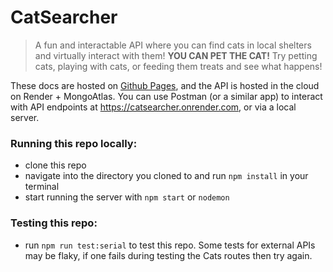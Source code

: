 # CatSearcher

> A fun and interactable API where you can find cats in local shelters and virtually interact with them! **YOU CAN PET THE CAT!** Try petting cats, playing with cats, or feeding them treats and see what happens!

These docs are hosted on [Github Pages](https://energeist.github.io/acs-2230-final-project/#/), and the API is hosted in the cloud on Render + MongoAtlas.  You can use Postman (or a similar app) to interact with API endpoints at https://catsearcher.onrender.com, or via a local server.

### Running this repo locally:
- clone this repo
- navigate into the directory you cloned to and run `npm install` in your terminal
- start running the server with `npm start` or `nodemon`

### Testing this repo:
- run `npm run test:serial` to test this repo.  Some tests for external APIs may be flaky, if one fails during testing the Cats routes then try again.